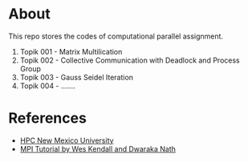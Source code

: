 # About
This repo stores the codes of computational parallel assignment.
1. Topik 001 - Matrix Multilication
2. Topik 002 - Collective Communication with Deadlock and Process Group
3. Topik 003 - Gauss Seidel Iteration
4. Topik 004 - .......


# References
* [HPC New Mexico University](https://hpc.nmsu.edu/discovery/mpi/programming-with-mpi/)
* [MPI Tutorial by Wes Kendall and Dwaraka Nath](https://mpitutorial.com/tutorials/)